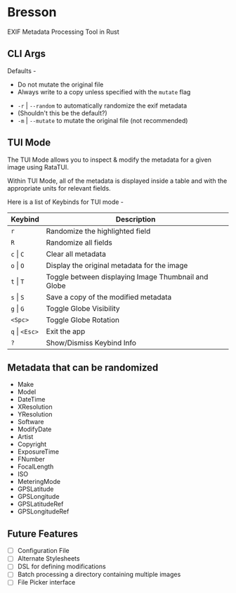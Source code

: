 # Bresson

EXIF Metadata Processing Tool in Rust

## CLI Args

Defaults -

- Do not mutate the original file
- Always write to a copy unless specified with the `mutate` flag

<!-- - `-c` | `--cli` to run in command line mode -->

- `-r` | `--random` to automatically randomize the exif metadata
- (Shouldn't this be the default?)
- `-m` | `--mutate` to mutate the original file (not recommended)

## TUI Mode

The TUI Mode allows you to inspect & modify the metadata for a given image using RataTUI.

Within TUI Mode, all of the metadata is displayed inside a table and with the appropriate units for relevant fields.

Here is a list of Keybinds for TUI mode -

| Keybind        | Description                                         |
| -------------- | --------------------------------------------------- |
| `r`            | Randomize the highlighted field                     |
| `R`            | Randomize all fields                                |
| `c` \| `C`     | Clear all metadata                                  |
| `o` \| `O`     | Display the original metadata for the image         |
| `t` \| `T`     | Toggle between displaying Image Thumbnail and Globe |
| `s` \| `S`     | Save a copy of the modified metadata                |
| `g` \| `G`     | Toggle Globe Visibility                             |
| `<Spc>`        | Toggle Globe Rotation                               |
| `q` \| `<Esc>` | Exit the app                                        |
| `?`            | Show/Dismiss Keybind Info                           |

## Metadata that can be randomized

- Make
- Model
- DateTime
- XResolution
- YResolution
- Software
- ModifyDate
- Artist
- Copyright
- ExposureTime
- FNumber
- FocalLength
- ISO
- MeteringMode
- GPSLatitude
- GPSLongitude
- GPSLatitudeRef
- GPSLongitudeRef

## Future Features

- [ ] Configuration File
- [ ] Alternate Stylesheets
- [ ] DSL for defining modifications
- [ ] Batch processing a directory containing multiple images
- [ ] File Picker interface
